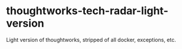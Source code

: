 # thoughtworks-tech-radar-light-version
Light version of thoughtworks, stripped of all docker, exceptions, etc.
